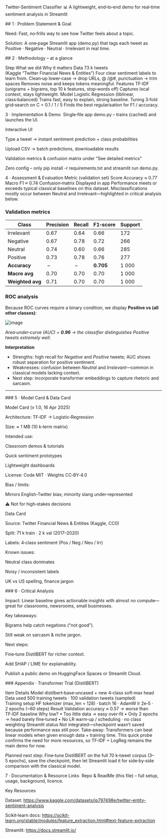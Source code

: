 Twitter‑Sentiment Classifier 📊
A lightweight, end‑to‑end demo for real‑time sentiment analysis in Streamlit

## 1 · Problem Statement & Goal

Need: Fast, no‑frills way to see how Twitter feels about a topic.

Solution: A one‑page Streamlit app (demo.py) that tags each tweet as Positive · Negative · Neutral · Irrelevant in real time.

## 2 · Methodology – at a glance

Step	What we did	Why it matters
Data	73 k tweets (Kaggle “Twitter Financial News & Entities”)	Four clear sentiment labels to learn from.
Clean‑up	lower‑case → drop URLs, @ /@#, punctuation → trim spaces	Removes noise and keeps tokens meaningful.
Features	TF‑IDF (unigrams + bigrams, top 10 k features, stop‑words off)	Captures local context, stays lightweight.
Model	Logistic Regression (liblinear, class‑balanced)	Trains fast, easy to explain, strong baseline.
Tuning	3‑fold grid‑search on C = 0.1 / 1 / 5	Finds the best regularisation for F1 / accuracy.

3 · Implementation & Demo 
Single‑file app demo.py – trains (cached) and launches the UI.

Interactive UI

Type a tweet → instant sentiment prediction + class probabilities

Upload CSV → batch predictions, downloadable results

Validation metrics & confusion matrix under “See detailed metrics”

Zero config – only pip install -r requirements.txt and
streamlit run demo.py.

4 · Assessment & Evaluation
Metric (validation set)	Score
Accuracy	≈ 0.77
Macro F1	≈ 0.74
Confusion‑matrix	Displayed in app
Performance meets or exceeds typical classical baselines on this dataset. Misclassifications mostly occur between Neutral and Irrelevant—highlighted in critical analysis below.
### Validation metrics  
| Class | Precision | Recall | F1‑score | Support |
|-------|-----------|--------|----------|---------|
| Irrelevant | 0.67 | 0.64 | 0.66 | 172 |
| Negative   | 0.67 | 0.78 | 0.72 | 266 |
| Neutral    | 0.74 | 0.60 | 0.66 | 285 |
| Positive   | 0.73 | 0.78 | 0.76 | 277 |
| **Accuracy** | – | – | **0.705** | 1 000 |
| **Macro avg** | 0.70 | 0.70 | 0.70 | 1 000 |
| **Weighted avg** | 0.71 | 0.70 | 0.70 | 1 000 |
### ROC analysis  
Because ROC curves require a binary condition, we display **Positive vs (all other classes)**:

![image](https://github.com/user-attachments/assets/31153bac-4603-4575-bee9-28e28b3ac6ea)

*Area‑under‑curve (AUC) = **0.96** → the classifier distinguishes Positive tweets extremely well.*

**Interpretation**

* Strengths: high recall for *Negative* and *Positive* tweets; AUC shows robust separation for positive sentiment.  
* Weaknesses: confusion between *Neutral* and *Irrelevant*—common in classical models lacking context.  
* Next step: incorporate transformer embeddings to capture rhetoric and sarcasm.

---


### 5 · Model Card & Data Card

Model Card (v 1.0, 16 Apr 2025)

Architecture: TF‑IDF → Logistic‑Regression

Size: ≈ 1 MB (10 k‑term matrix)

Intended use:

Classroom demos & tutorials

Quick sentiment prototypes

Lightweight dashboards

License: Code MIT · Weights CC‑BY‑4.0

Bias / limits:

Mirrors English‑Twitter bias; minority slang under‑represented

⚠️ Not for high‑stakes decisions

Data Card

Source: Twitter Financial News & Entities (Kaggle, CC0)

Split: 71 k train · 2 k val (2017–2020)

Labels: 4‑class sentiment (Pos / Neg / Neu / Irr)

Known issues:

Neutral class dominates

Noisy / inconsistent labels

UK vs US spelling, finance jargon

### 6 · Critical Analysis

Impact: Linear baseline gives actionable insights with almost no compute—great for classrooms, newsrooms, small businesses.

Key takeaways:

Bigrams help catch negations (“not good”).

Still weak on sarcasm & niche jargon.

Next steps:

Fine‑tune DistilBERT for richer context.

Add SHAP / LIME for explainability.

Publish a public demo on HuggingFace Spaces or Streamlit Cloud.

### Appendix · Transformer Trial (DistilBERT)

Item	Details
Model	distilbert‑base‑uncased + new 4‑class soft‑max head
Data used	500 training tweets · 100 validation tweets (sampled)
Training setup	HF tokenizer (max_len = 128) · batch 16 · AdamW lr 2e‑5 · 2 epochs (~60 steps)
Result	Validation accuracy ≈ 0.57 → worse than TF‑IDF baseline
Why low?	• Too little data → easy over‑fit
• Only 2 epochs → head barely fine‑tuned
• No LR warm‑up / scheduling · no class weighting
Streamlit status	Not integrated—checkpoint wasn’t saved because performance was still poor.
Take‑away:
Transformers can beat linear models when given enough data + training time. This quick probe confirms the need for more resources, so TF‑IDF + LogReg remains the main demo for now.

Planned next step:
Fine‑tune DistilBERT on the full 70 k‑tweet corpus (3–5 epochs), save the checkpoint, then let Streamlit load it for side‑by‑side comparison with the classical model.

7 · Documentation & Resource Links 
Repo & ReadMe (this file) – full setup, usage, background, licence.

Key Resources

Dataset: https://www.kaggle.com/datasets/jp797498e/twitter-entity-sentiment-analysis

Scikit‑learn docs: https://scikit-learn.org/stable/modules/feature_extraction.html#text-feature-extraction

Streamlit: https://docs.streamlit.io/

